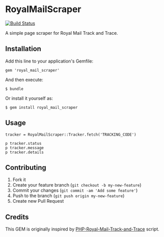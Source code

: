 # RoyalMailScraper

[![Build Status](https://secure.travis-ci.org/laurynas/royal_mail_scraper.png)](http://travis-ci.org/laurynas/royal_mail_scraper)

A simple page scraper for Royal Mail Track and Trace.

## Installation

Add this line to your application's Gemfile:

    gem 'royal_mail_scraper'

And then execute:

    $ bundle

Or install it yourself as:

    $ gem install royal_mail_scraper

## Usage

    tracker = RoyalMailScraper::Tracker.fetch('TRACKING_CODE')

    p tracker.status
    p tracker.message
    p tracker.details

## Contributing

1. Fork it
2. Create your feature branch (`git checkout -b my-new-feature`)
3. Commit your changes (`git commit -am 'Add some feature'`)
4. Push to the branch (`git push origin my-new-feature`)
5. Create new Pull Request

## Credits

This GEM is originally inspired by 
[PHP-Royal-Mail-Track-and-Trace](https://github.com/roldershaw/PHP-Royal-Mail-Track-and-Trace) script.


